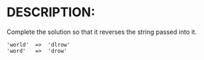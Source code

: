 # DESCRIPTION:

Complete the solution so that it reverses the string passed into it.

```
'world'  =>  'dlrow'
'word'   =>  'drow'
```
